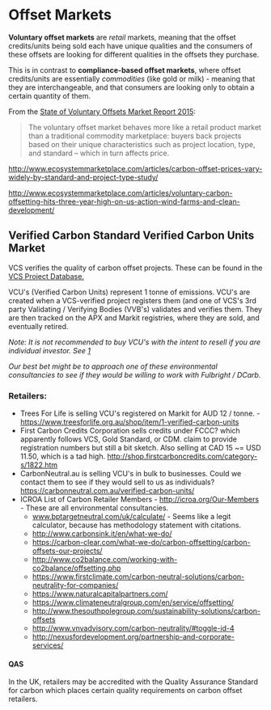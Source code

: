 # Offset Markets

**Voluntary offset markets** are _retail_ markets, meaning that the offset credits/units being sold each have unique qualities and the consumers of these offsets are looking for different qualities in the offsets they purchase. 

This is in contrast to **compliance-based offset markets**, where offset credits/units are essentially _commodities_ (like gold or milk) - meaning that they are interchangeable, and that consumers are looking only to obtain a certain quantity of them.

From the [State of Voluntary Offsets Market Report 2015](http://forest-trends.org/releases/uploads/SOVCM2015_FullReport.pdf):

>The voluntary offset market behaves more like a retail product market than a traditional commodity marketplace:
buyers back projects based on their unique characteristics such as project location, type, and standard – which in
turn affects price.

http://www.ecosystemmarketplace.com/articles/carbon-offset-prices-vary-widely-by-standard-and-project-type-study/

http://www.ecosystemmarketplace.com/articles/voluntary-carbon-offsetting-hits-three-year-high-on-us-action-wind-farms-and-clean-development/

## Verified Carbon Standard Verified Carbon Units Market

VCS verifies the quality of carbon offset projects. These can be found in the [VCS Project Database.](http://www.vcsprojectdatabase.org/)

VCU's (Verified Carbon Units) represent 1 tonne of emissions. VCU's are created when a VCS-verified project registers them (and one of VCS's 3rd party Validating / Verifying Bodies (VVB's) validates and verifies them. They are then tracked on the APX and Markit registries, where they are sold, and eventually retired.

_Note: It is not recommended to buy VCU's with the intent to resell if you are individual investor. See [1](http://www.redd-monitor.org/2013/05/20/why-doesnt-vcs-warn-against-buying-carbon-credits-as-an-investment/)_ 

_Our best bet might be to approach one of these environmental consultancies to see if they would be willing to work with Fulbright / DCarb._

### Retailers:

* Trees For Life is selling VCU's registered on Markit for AUD 12 / tonne. - https://www.treesforlife.org.au/shop/item/1-verified-carbon-units
* First Carbon Credits Corporation sells credits under FCCC? which apparently follows VCS, Gold Standard, or CDM. claim to provide registration numbers but still a bit sketch. Also selling at CAD 15 ~=  USD 11.50, which is a tad high. http://shop.firstcarboncredits.com/category-s/1822.htm
* CarbonNeutral.au is selling VCU's in bulk to businesses. Could we contact them to see if they would sell to us as individuals? https://carbonneutral.com.au/verified-carbon-units/
* ICROA List of Carbon Retailer Members - http://icroa.org/Our-Members - These are all environmental consultancies.
  * www.bptargetneutral.com/uk/calculate/ - Seems like a legit calculator, because has methodology statement with citations.
  * http://www.carbonsink.it/en/what-we-do/
  * https://carbon-clear.com/what-we-do/carbon-offsetting/carbon-offsets-our-projects/
  * http://www.co2balance.com/working-with-co2balance/offsetting.php
  * https://www.firstclimate.com/carbon-neutral-solutions/carbon-neutrality-for-companies/
  * https://www.naturalcapitalpartners.com/
  * https://www.climateneutralgroup.com/en/service/offsetting/
  * http://www.thesouthpolegroup.com/sustainability-solutions/carbon-offsets
  * http://www.vnvadvisory.com/carbon-neutrality/#toggle-id-4
  * http://nexusfordevelopment.org/partnership-and-corporate-services/


#### QAS 

In the UK, retailers may be accredited with the Quality Assurance Standard for carbon which places certain quality requirements on carbon offset retailers.
